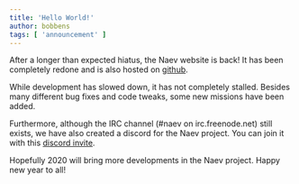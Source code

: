 ```yaml
---
title: 'Hello World!'
author: bobbens
tags: [ 'announcement' ]
---
```


After a longer than expected hiatus, the Naev website is back! It has been completely redone and is also hosted on [github](https://github.com/naev/naev-website).

While development has slowed down, it has not completely stalled. Besides many different bug fixes and code tweaks, some new missions have been added.

Furthermore, although the IRC channel (#naev on irc.freenode.net) still exists, we have also created a discord for the Naev project. You can join it with this [discord invite](https://discord.com/invite/nd2M5BR). 

Hopefully 2020 will bring more developments in the Naev project. Happy new year to all!
